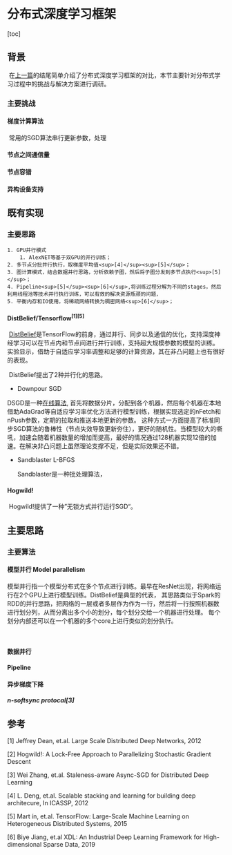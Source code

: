 # 分布式深度学习框架

[toc]

## 背景

​	在[上一篇](./Deep_Learning_Basics.pdf)的结尾简单介绍了分布式深度学习框架的对比，本节主要针对分布式学习过程中的挑战与解决方案进行调研。

### 主要挑战

#### 梯度计算算法

​	常用的SGD算法串行更新参数，处理

#### 节点之间通信量

#### 节点容错

#### 异构设备支持



## 既有实现

### 主要思路

 	1. GPU并行模式
      	1. AlexNET等基于双GPU的并行训练；
 	2. 多节点分批并行执行，取梯度平均值<sup>[4]</sup><sup>[5]</sup>；
 	3. 图计算模式，结合数据并行思路，分析依赖子图，然后将子图分发到多节点执行<sup>[5]</sup>；
 	4. Pipeline<sup>[5]</sup><sup>[6]</sup>,将训练过程分解为不同的stages，然后利用线程池等技术并行执行训练，可以有效的解决资源瓶颈的问题，
 	5. 平衡内存和IO使用，将稀疏网络转换为稠密网络<sup>[6]</sup>；

#### DistBelief/Tensorflow<sup>[1]</sup><sup>[5]</sup>

​	[DistBelief](https://en.wikipedia.org/wiki/TensorFlow#DistBelief)是TensorFlow的前身，通过并行、同步以及通信的优化，支持深度神经学习可以在节点内和节点间进行并行训练，支持超大规模参数的模型的训练。 实验显示，借助于自适应学习率调整和足够的计算资源，其在非凸问题上也有很好的表现。

​	DistBelief提出了2种并行化的思路。

*  Downpour SGD

  DSGD是一种[在线算法](https://en.wikipedia.org/wiki/Online_algorithm),  首先将数据分片，分配到各个机器，然后每个机器在本地借助AdaGrad等自适应学习率优化方法进行模型训练，根据实现选定的nFetch和nPush参数，定期的拉取和推送本地更新的参数。  这种方式一方面提高了标准同步SGD算法的鲁棒性（节点失效导致更新夯住），更好的随机性。当模型较大的嘶吼，加速会随着机器数量的增加而提高，最好的情况通过128机器实现12倍的加速。在解决非凸问题上虽然理论支撑不足，但是实际效果还不错。

* Sandblaster L-BFGS

  Sandblaster是一种批处理算法，

#### Hogwild!

​	Hogwild!提供了一种”无锁方式并行运行SGD“。



## 主要思路

### 主要算法

#### 模型并行 Model parallelism

​	模型并行指一个模型分布式在多个节点进行训练。最早在ResNet出现，将网络运行在2个GPU上进行模型训练。DistBelief是典型的代表， 其思路类似于Spark的RDD的并行思路，把网络的一层或者多层作为作为一行，然后将一行按照机器数进行划分列，从而分离出多个小的划分，每个划分交给一个机器进行处理。 每个划分内部还可以在一个机器的多个core上进行类似的划分执行。

​	

#### 数据并行



#### Pipeline



#### 异步梯度下降

##### n-softsync protocal[3]





## 参考

[1] Jeffrey Dean, et.al.  Large Scale Distributed Deep Networks, 2012

[2] Hogwild!: A Lock-Free Approach to Parallelizing Stochastic Gradient Descent

[3] Wei Zhang, et.al.  Staleness-aware Async-SGD for Distributed Deep Learning

[4] L. Deng, et.al. Scalable stacking and learning for building deep architecure, In ICASSP, 2012

[5] Mart ́ın, et.al. TensorFlow: Large-Scale Machine Learning on Heterogeneous Distributed Systems, 2015

[6] Biye Jiang, et.al XDL: An Industrial Deep Learning Framework for High-dimensional Sparse Data, 2019

 



